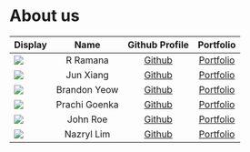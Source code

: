 # About us

Display | Name | Github Profile | Portfolio
--------|:----:|:--------------:|:---------:
![](https://via.placeholder.com/100.png?text=Photo) | R Ramana | [Github](https://github.com/R-Ramana) | [Portfolio](docs/team/ramana.md)
![](https://via.placeholder.com/100.png?text=Photo) | Jun Xiang | [Github](https://github.com/Chongjx) | [Portfolio](docs/team/junxiang.md)
![](https://via.placeholder.com/100.png?text=Photo) | Brandon Yeow | [Github](https://github.com/brandonywl) | [Portfolio](docs/team/brandon.md)
![](https://via.placeholder.com/100.png?text=Photo) | Prachi Goenka | [Github](https://github.com/prachi2023) | [Portfolio](docs/team/prachigoenka.md)
![](https://via.placeholder.com/100.png?text=Photo) | John Roe | [Github](https://github.com/) | [Portfolio](docs/team/johndoe.md)
![](https://via.placeholder.com/100.png?text=Photo) | Nazryl Lim | [Github](https://github.com/Nazryl/) | [Portfolio](docs/team/nazrylLim.md)
